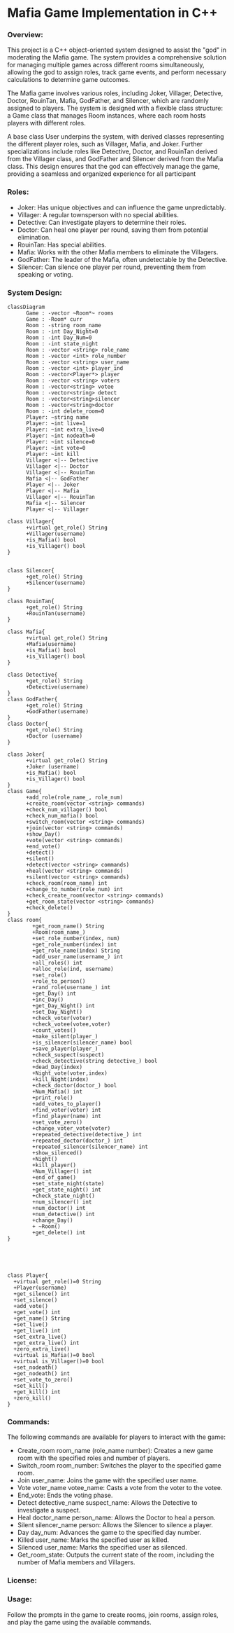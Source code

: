 # Mafia Game Implementation in C++

### Overview: <br>
This project is a C++ object-oriented system designed to assist the "god" in moderating the Mafia game. The system provides a comprehensive solution for managing multiple games across different rooms simultaneously, allowing the god to assign roles, track game events, and perform necessary calculations to determine game outcomes.

The Mafia game involves various roles, including Joker, Villager, Detective, Doctor, RouinTan, Mafia, GodFather, and Silencer, which are randomly assigned to players. The system is designed with a flexible class structure: a Game class that manages Room instances, where each room hosts players with different roles.

A base class User underpins the system, with derived classes representing the different player roles, such as Villager, Mafia, and Joker. Further specializations include roles like Detective, Doctor, and RouinTan derived from the Villager class, and GodFather and Silencer derived from the Mafia class. This design ensures that the god can effectively manage the game, providing a seamless and organized experience for all participant


### Roles: <br> 
* Joker: Has unique objectives and can influence the game unpredictably.
* Villager: A regular townsperson with no special abilities.
* Detective: Can investigate players to determine their roles.
* Doctor: Can heal one player per round, saving them from potential elimination.
* RouinTan: Has special abilities.
* Mafia: Works with the other Mafia members to eliminate the Villagers.
* GodFather: The leader of the Mafia, often undetectable by the Detective.
* Silencer: Can silence one player per round, preventing them from speaking or voting.

### System Design: 

```mermaid
classDiagram
      Game : -vector ~Room*~ rooms
      Game : -Room* curr
      Room : -string room_name
      Room : -int Day_Night=0
      Room : -int Day_Num=0
      Room : -int state_night
      Room : -vector <string> role_name
      Room : -vector <int> role_number
      Room : -vector <string> user_name
      Room : -vector <int> player_ind
      Room : -vector<Player*> player
      Room : -vector <string> voters
      Room : -vector<string> votee
      Room : -vector<string> detect
      Room : -vector<string>silencer
      Room : -vector<string>doctor
      Room : -int delete_room=0
      Player: ~string name
      Player: ~int live=1
      Player: ~int extra_live=0
      Player: ~int nodeath=0
      Player: ~int silence=0 
      Player: ~int vote=0 
      Player: ~int kill
      Villager <|-- Detective
      Villager <|-- Doctor
      Villager <|-- RouinTan
      Mafia <|-- GodFather
      Player <|-- Joker
      Player <|-- Mafia
      Villager <|-- RouinTan
      Mafia <|-- Silencer
      Player <|-- Villager

class Villager{
      +virtual get_role() String
      +Villager(username)
      +is_Mafia() bool
      +is_Villager() bool
}


class Silencer{
      +get_role() String
      +Silencer(username)
}

class RouinTan{
      +get_role() String
      +RouinTan(username)
}

class Mafia{
      +virtual get_role() String
      +Mafia(username)
      +is_Mafia() bool
      +is_Villager() bool
}

class Detective{
      +get_role() String
      +Detective(username)
}
class GodFather{
      +get_role() String
      +GodFather(username)
}
class Doctor{
      +get_role() String
      +Doctor (username)
}

class Joker{
      +virtual get_role() String
      +Joker (username)
      +is_Mafia() bool
      +is_Villager() bool
}      
class Game{
      +add_role(role_name_, role_num)
      +create_room(vector <string> commands)
      +check_num_villager() bool
      +check_num_mafia() bool
      +switch_room(vector <string> commands)
      +join(vector <string> commands)
      +show_Day()
      +vote(vector <string> commands)
      +end_vote()
      +detect()
      +silent()
      +detect(vector <string> commands)
      +heal(vector <string> commands)
      +silent(vector <string> commands)
      +check_room(room_name) int
      +change_to_number(role_num) int
      +check_create_room(vector <string> commands)
      +get_room_state(vector <string> commands)
      +check_delete()
}
class room{
        +get_room_name() String
        +Room(room_name_)
        +set_role_number(index, num)
        +get_role_number(index) int
        +get_role_name(index) String
        +add_user_name(username_) int
        +all_roles() int
        +alloc_role(ind, username)
        +set_role()
        +role_to_person()
        +rand_role(username_) int
        +get_Day() int
        +inc_Day()
        +get_Day_Night() int
        +set_Day_Night()
        +check_voter(voter)
        +check_votee(votee,voter)
        +count_votes()
        +make_silent(player_)
        +is_silencer(silencer_name) bool
        +save_player(player_)
        +check_suspect(suspect)
        +check_detective(string detective_) bool 
        +dead_Day(index)
        +Night_vote(voter,index)
        +kill_Night(index) 
        +check_doctor(doctor_) bool
        +Num_Mafia() int
        +print_role()
        +add_votes_to_player()
        +find_voter(voter) int
        +find_player(name) int
        +set_vote_zero()
        +change_voter_vote(voter)
        +repeated_detective(detective_) int
        +repeated_doctor(doctor_) int
        +repeated_silencer(silencer_name) int
        +show_silenced()
        +Night()
        +kill_player()
        +Num_Villager() int
        +end_of_game()
        +set_state_night(state)
        +get_state_night() int
        +check_state_night()
        +num_silencer() int
        +num_doctor() int
        +num_detective() int
        +change_Day()
        + ~Room()
        +get_delete() int
}





class Player{
  +virtual get_role()=0 String
  +Player(username)
  +get_silence() int
  +set_silence()
  +add_vote()
  +get_vote() int
  +get_name() String
  +set_live()
  +get_live() int
  +set_extra_live()
  +get_extra_live() int
  +zero_extra_live()
  +virtual is_Mafia()=0 bool
  +virtual is_Villager()=0 bool
  +set_nodeath()
  +get_nodeath() int
  +set_vote_to_zero()
  +set_kill()
  +get_kill() int
  +zero_kill()
}

```



### Commands: 
The following commands are available for players to interact with the game:

* Create_room room_name (role_name number): Creates a new game room with the specified roles and number of players.
* Switch_room room_number: Switches the player to the specified game room.
* Join user_name: Joins the game with the specified user name.
* Vote voter_name votee_name: Casts a vote from the voter to the votee.
* End_vote: Ends the voting phase.
* Detect detective_name suspect_name: Allows the Detective to investigate a suspect.
* Heal doctor_name person_name: Allows the Doctor to heal a person.
* Silent silencer_name person: Allows the Silencer to silence a player.
* Day day_num: Advances the game to the specified day number.
* Killed user_name: Marks the specified user as killed.
* Silenced user_name: Marks the specified user as silenced.
* Get_room_state: Outputs the current state of the room, including the number of Mafia members and Villagers.

### License:


### Usage:
Follow the prompts in the game to create rooms, join rooms, assign roles, and play the game using the available commands.


